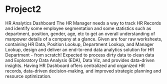 # Project2
HR Analytics Dashboard
The HR Manager needs a way to track HR Records and identify some employee segmentation and some statistics such as department, position, gender, age, etc to get an overall understanding of manpower details of a company at a glance. Given are four raw worksheets, containing HR Data, Position Lookup, Department Lookup, and Manager Lookup, design and deliver an end-to-end data analytics solution for HR Department - from scratch! Expected to process dirty data to clean data and Exploratory Data Analysis (EDA), Data Viz, and provides data-driven insights. Having HR Dashboard offers centralized and organized HR records, data-driven decision-making, and improved strategic planning and resource optimization.
